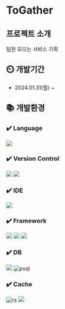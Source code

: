 # ToGather

## 프로젝트 소개
팀원 모으는 서비스 기획

## ⏲️ 개발기간
- 2024.01.31(월) ~

## 📚️ 개발환경

### ✔️ Language
<img src="https://img.shields.io/badge/kotlin-7F52FF?style=for-the-badge&logo=kotlin&logoColor=white">

### ✔️ Version Control
<img src="https://img.shields.io/badge/git-F05032?style=for-the-badge&logo=git&logoColor=white"> <img src="https://img.shields.io/badge/github-181717?style=for-the-badge&logo=github&logoColor=white">

### ✔️ IDE
<img src="https://img.shields.io/badge/intellij idea-000000?style=for-the-badge&logo=intellijidea&logoColor=white">

### ✔️ Framework
<img src="https://img.shields.io/badge/spring-6DB33F?style=for-the-badge&logo=spring&logoColor=white"> <img src="https://img.shields.io/badge/springboot-6DB33F?style=for-the-badge&logo=springboot&logoColor=white"> <img src="https://img.shields.io/badge/Spring Data Jpa-6DB33F?style=for-the-badge&logo=spring&logoColor=white">

### ✔️ DB
<img src="https://img.shields.io/badge/supabase-3FCF8E?style=for-the-badge&logo=supabase&logoColor=white"> ![psql](https://img.shields.io/badge/PostgreSQL-316192?style=for-the-badge&logo=postgresql&logoColor=white)

### ✔️ Cache
![rs](https://img.shields.io/badge/redis-%23DD0031.svg?&style=for-the-badge&logo=redis&logoColor=white) 
<img src="https://img.shields.io/badge/Apache JMeter-D22128?style=for-the-badge&logo=Apache JMeter&logoColor=white">
